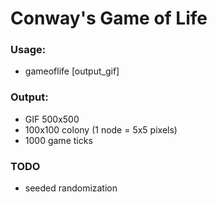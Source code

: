 # Conway's Game of Life

### Usage:
* gameoflife [output_gif]

### Output:
 * GIF 500x500
 * 100x100 colony (1 node = 5x5 pixels)
 * 1000 game ticks

### TODO
* seeded randomization
